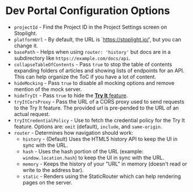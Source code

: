 # Dev Portal Configuration Options

- `projectId` - Find the Project ID in the Project Settings screen on Stoplight.
- `platformUrl` - By default, the URL is `https://stoplight.io/', but you can change it.
- `basePath` - Helps when using `router: 'history'` but docs are in a subdirectory like `https://example.com/docs/api`.
- `collapseTableOfContents` - Pass `true` to stop the table of contents expanding folders of articles and showing lists of endpoints for an API. This can help organize the ToC if you have a lot of content.
- `hideMocking` - Pass `true` to disable all mocking options and remove mention of the mock server.
- `hideTryIt` - Pass `true` to hide the [**Try It** feature](https://meta.stoplight.io/docs/platform/ZG9jOjM2OTM3Mjky-try-it).
- `tryItCorsProxy` - Pass the URL of a CORS proxy used to send requests to the Try It feature. The provided url is pre-pended to the URL of an actual request.
- `tryItCredentialPolicy` - Use to fetch the credential policy for the Try It feature. Options are: `omit` (default), `include`, and `same-origin`.
- `router` -  Determines how navigation should work:
  - `history` - (Default) Uses the HTML5 history API to keep the UI in sync with the URL.
  - `hash` - Uses the hash portion of the URL (example: `window.location.hash`) to keep the UI in sync with the URL.
  - `memory` - Keeps the history of your "URL" in memory (doesn't read or write to the address bar).
  - `static` - Renders using the StaticRouter which can help rendering pages on the server.